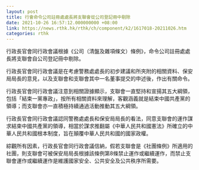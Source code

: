 ```yaml
---
layout: post
title: 行會命令公司註冊處處長將支聯會從公司登記冊中剔除
date: 2021-10-26 16:57:12.000000000 +08:00
link: https://news.rthk.hk/rthk/ch/component/k2/1617018-20211026.htm
categories: rthk
---
```


行政長官會同行政會議根據《公司（清盤及雜項條文）條例》，命令公司註冊處處長將支聯會自公司登記冊中剔除。

行政長官會同行政會議是在考慮警務處處長的初步建議和所夾附的相關資料、保安局局長的意見，以及支聯會和支聯會其中一名董事提交的申述後，作出有關命令。

行政長官會同行政會議注意到相關證據顯示，支聯會一直堅持和宣揚其五大綱領，包括「結束一黨專政」，按所有相關資料來理解，客觀涵義就是結束中國共產黨的領導；而支聯會亦一直積極持續通過活動推動其五大綱領。

行政長官會同行政會議認同警務處處長和保安局局長的看法，同意支聯會的運作謀求結束中國共產黨的領導，相當於謀求推翻屬《中華人民共和國憲法》所確立的中華人民共和國根本制度，旨在顛覆中華人民共和國的國家政權。

綜觀所有因素，行政長官會同行政會議信納，假若支聯會是《社團條例》所適用的社團，則支聯會可被保安局局長根據該條例第8條禁止運作或繼續運作，而禁止支聯會運作或繼續運作是維護國家安全、公共安全及公共秩序所需要。
